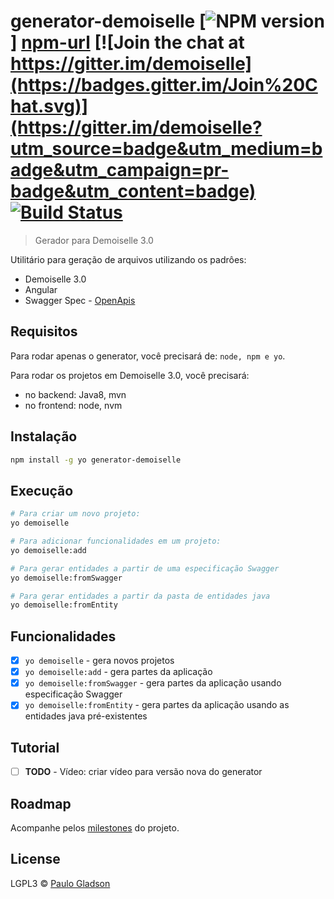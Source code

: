 # generator-demoiselle [![NPM version][npm-image]] [npm-url] [![Join the chat at https://gitter.im/demoiselle](https://badges.gitter.im/Join%20Chat.svg)](https://gitter.im/demoiselle?utm_source=badge&utm_medium=badge&utm_campaign=pr-badge&utm_content=badge) [![Build Status](https://travis-ci.org/demoiselle/generator-demoiselle.svg?branch=master)](https://travis-ci.org/demoiselle/framework)

> Gerador para Demoiselle 3.0

Utilitário para geração de arquivos utilizando os padrôes:
- Demoiselle 3.0
- Angular
- Swagger Spec - [OpenApis](https://openapis.org/specification)

## Requisitos

Para rodar apenas o generator, você precisará de: `node, npm e yo`.

Para rodar os projetos em Demoiselle 3.0, você precisará:
- no backend: Java8, mvn
- no frontend: node, nvm

## Instalação

```bash
npm install -g yo generator-demoiselle
```

## Execução

```bash
# Para criar um novo projeto:
yo demoiselle

# Para adicionar funcionalidades em um projeto:
yo demoiselle:add

# Para gerar entidades a partir de uma especificação Swagger
yo demoiselle:fromSwagger

# Para gerar entidades a partir da pasta de entidades java
yo demoiselle:fromEntity
```

## Funcionalidades

- [x] `yo demoiselle` - gera novos projetos
- [x] `yo demoiselle:add` - gera partes da aplicação
- [x] `yo demoiselle:fromSwagger` - gera partes da aplicação usando especificação Swagger
- [x] `yo demoiselle:fromEntity` - gera partes da aplicação usando as entidades java pré-existentes

## Tutorial

- [ ] **TODO** - Vídeo: criar vídeo para versão nova do generator

## Roadmap

Acompanhe pelos [milestones](https://github.com/demoiselle/generator-demoiselle/milestones) do projeto.

## License

LGPL3 © [Paulo Gladson](https://www.frameworkdemoiselle.gov.br/)

[npm-image]: https://badge.fury.io/js/generator-demoiselle.svg
[npm-url]: https://npmjs.org/package/generator-demoiselle
